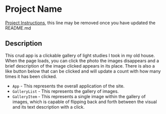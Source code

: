 # Project Name

[Project Instructions](./INSTRUCTIONS.md), this line may be removed once you have updated the README.md

## Description

 This crud app is a clickable gallery of light studies I took in my old house.  When the page loads, you can click the photo the images disappears and a brief description of the image clicked appears in its place.  There is also a like button below that can be clicked and will update a count with how many times it has been clicked.

- `App` - This represents the overall application of the site.
- `GalleryList` - This represents the gallery of images. 
- `GalleryItem` - This represents a single image within the gallery of images, which is capable of flipping back and forth between the visual and its text description with a click.  

